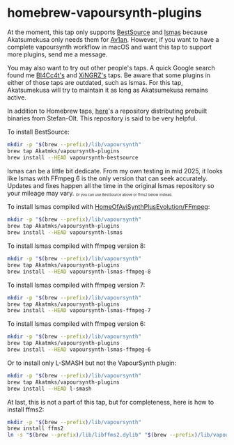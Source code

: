 # homebrew-vapoursynth-plugins

At the moment, this tap only supports [BestSource](https://github.com/vapoursynth/bestsource) and [lsmas](https://github.com/HomeOfAviSynthPlusEvolution/L-SMASH-Works) because Akatsumekusa only needs them for [Av1an](https://github.com/master-of-zen/Av1an). However, if you want to have a complete vapoursynth workflow in macOS and want this tap to support more plugins, send me a message.

You may also want to try out other people's taps. A quick Google search found me [Bl4Cc4t's](https://github.com/Bl4Cc4t/homebrew-vsplugins) and [XiNGRZ's](https://github.com/xingrz/homebrew-vsplugins) taps. Be aware that some plugins in either of those taps are outdated, such as lsmas. For this tap, Akatsumekusa will try to maintain it as long as Akatsumekusa remains active.  

In addition to Homebrew taps, [here](https://github.com/Stefan-Olt/vs-plugin-build)'s a repository distributing prebuilt binaries from Stefan-Olt. This repository is said to be very helpful.

To install BestSource:  

```sh
mkdir -p "$(brew --prefix)/lib/vapoursynth"
brew tap Akatmks/vapoursynth-plugins
brew install --HEAD vapoursynth-bestsource
```

lsmas can be a little bit dedicate. From my own testing in mid 2025, it looks like lsmas with FFmpeg 6 is the only version that can seek accurately. Updates and fixes happen all the time in the original lsmas repository so your mileage may vary. <sub><sup><sub>Or you can use BestSource above or ffms2 below instead.</sub></sup></sub>  

To install lsmas compiled with [HomeOfAviSynthPlusEvolution/FFmpeg](https://github.com/HomeOfAviSynthPlusEvolution/FFmpeg/tree/custom-patches-for-lsmashsource):  
```sh
mkdir -p "$(brew --prefix)/lib/vapoursynth"
brew tap Akatmks/vapoursynth-plugins
brew install --HEAD vapoursynth-lsmas
```

To install lsmas compiled with ffmpeg version 8:  
```sh
mkdir -p "$(brew --prefix)/lib/vapoursynth"
brew tap Akatmks/vapoursynth-plugins
brew install --HEAD vapoursynth-lsmas-ffmpeg-8
```

To install lsmas compiled with ffmpeg version 7:  
```sh
mkdir -p "$(brew --prefix)/lib/vapoursynth"
brew tap Akatmks/vapoursynth-plugins
brew install --HEAD vapoursynth-lsmas-ffmpeg-7
```

To install lsmas compiled with ffmpeg version 6:  
```sh
mkdir -p "$(brew --prefix)/lib/vapoursynth"
brew tap Akatmks/vapoursynth-plugins
brew install --HEAD vapoursynth-lsmas-ffmpeg-6
```

Or to install only L-SMASH but not the VapourSynth plugin:  
```sh
mkdir -p "$(brew --prefix)/lib/vapoursynth"
brew tap Akatmks/vapoursynth-plugins
brew install --HEAD l-smash
```

At last, this is not a part of this tap, but for completeness, here is how to install ffms2:  
```sh
mkdir -p "$(brew --prefix)/lib/vapoursynth"
brew install ffms2
ln -s "$(brew --prefix)/lib/libffms2.dylib" "$(brew --prefix)/lib/vapoursynth/ffms2.dylib"
```



